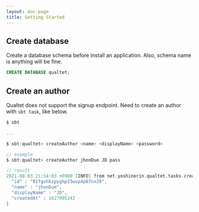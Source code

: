 ```yaml
---
layout: doc-page
title: Getting Started
---
```


## Create database

Create a database schema before install an application. Also, schema name is anything will be fine.

```sql
CREATE DATABASE qualtet;
```

## Create an author

Qualtet does not support the signup endpoint. Need to create an author with `sbt task`, like below.

```scala
$ sbt

...

$ sbt:qualtet> createAuthor <name> <displayName> <password>

// example
$ sbt:qualtet> createAuthor jhonDue JD pass

// result
2021-08-03 21:54:03 +0900 [INFO] from net.yoshinorin.qualtet.tasks.createAuthor$ - author created: {
  "id" : "01fgvhkzpyghp23wvp4p87nx29",
  "name" : "jhonDue",
  "displayName" : "JD",
  "createdAt" : 1627995242
}
```
